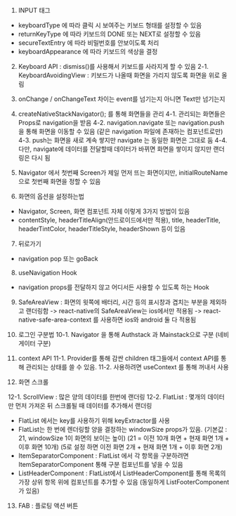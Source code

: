 1. INPUT 태그

- keyboardType 에 따라 클릭 시 보여주는 키보드 형태를 설정할 수 있음
- returnKeyType 에 따라 키보드의 DONE 또는 NEXT로 설정할 수 있음
- secureTextEntry 에 따라 비밀번호를 안보이도록 처리
- keyboardAppearance 에 따라 키보드의 색상을 결정

2. Keyboard API : dismiss()를 사용해서 키보드를 사라지게 할 수 있음
   2-1. KeyboardAvoidingView : 키보드가 나올때 화면을 가리지 않도록 화면을 위로 올림

3. onChange / onChangeText 차이는 event를 넘기는지 아니면 Text만 넘기는지

4. createNativeStackNavigator(); 를 통해 화면들을 관리
   4-1. 관리되는 화면들은 Props로 navigation을 받음
   4-2. navigation.navigate 또는 navigation.push 을 통해 화면을 이동할 수 있음
   (같은 navigation 파일에 존재하는 컴포넌트로만)
   4-3. push는 화면을 새로 계속 쌓지만 navigate 는 동일한 화면은 그대로 둠
   4-4. 다만, navigate에 데이터를 전달할때 데이터가 바뀌면 화면을 쌓이지 않지만 랜더링은 다시 됨

5. Navigator 에서 첫번째 Screen가 제일 먼저 뜨는 화면이지만,
   initialRouteName으로 첫번째 화면을 정할 수 있음

6. 화면의 옵션을 설정하는법

- Navigator, Screen, 화면 컴포넌트 자체 이렇게 3가지 방법이 있음
- contentStyle, headerTitleAlign(안드로이드에서만 적용), title, headerTitle, headerTintColor, headerTitleStyle, headerShown 등이 있음

7. 뒤로가기

- navigation pop 또는 goBack

8. useNavigation Hook

- navigation props를 전달하지 않고 어디서든 사용할 수 있도록 하는 Hook

9. SafeAreaView : 화면의 윗쪽에 배터리, 시간 등의 표시창과 겹치는 부분을 제외하고 랜더링함
   -> react-native의 SafeAreaView는 ios에서만 적용됨
   -> react-native-safe-area-context 를 사용하면 ios와 android 둘 다 적용됨

10. 로그인 구분법
    10-1. Navigator 을 통해 Authstack 과 Mainstack으로 구분 (네비게이터 구분)

11. context API
    11-1. Provider를 통해 감싼 children 태그들에서 context API를 통해 관리되는 상태를 쓸 수 있음.
    11-2. 사용하려면 useContext 를 통해 꺼내서 사용

12. 화면 스크롤

12-1. ScrollView : 많은 양의 데이터를 한번에 랜더링
12-2. FlatList : 몇개의 데이터만 먼저 가져온 뒤 스크롤될 때 데이터를 추가해서 랜더링

- FlatList 에서는 key를 사용하기 위해 keyExtractor를 사용
- FlatList는 한 번에 렌더링할 양을 결정하는 windowSize props가 있음.
  (기본값 : 21, windowSize 1이 화면의 보이는 높이)
  (21 = 이전 10개 화면 + 현재 화면 1개 + 이후 화면 10개)
  (5로 설정 하면 이전 화면 2개 + 현재 화면 1개 + 이후 화면 2개)
- ItemSeparatorComponent : FlatList 에서 각 항목을 구분하려면 ItemSeparatorComponent 통해 구분 컴포넌트를 넣을 수 있음
- ListHeaderComponent : FlatList에서 ListHeaderComponent를 통해 목록의 가장 상위 항목 위에 컴포넌트를 추가할 수 있음 (동일하게 ListFooterComponent 가 있음)

13. FAB : 플로팅 액션 버튼
